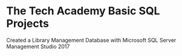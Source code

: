 # The Tech Academy Basic SQL Projects

Created a Library Management Database with Microsoft SQL Server Management Studio 2017
